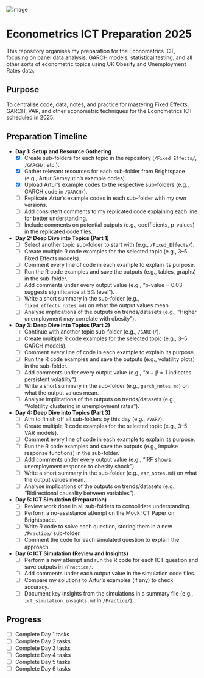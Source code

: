 ![image](https://i.ibb.co/tPFYKy4R/images.jpg)

# Econometrics ICT Preparation 2025


This repository organises my preparation for the Econometrics ICT, focusing on panel data analysis, GARCH models, statistical testing, and all other sorts of econometric topics using UK Obesity and Unemployment Rates data.

## Purpose
To centralise code, data, notes, and practice for mastering Fixed Effects, GARCH, VAR, and other econometric techniques for the Econometrics ICT scheduled in 2025.

## Preparation Timeline

- **Day 1: Setup and Resource Gathering**
  - [x] Create sub-folders for each topic in the repository (`/Fixed_Effects/`, `/GARCH/`, etc.).
  - [x] Gather relevant resources for each sub-folder from Brightspace (e.g., Artur Semeyutin’s example codes).
  - [x] Upload Artur’s example codes to the respective sub-folders (e.g., GARCH code in `/GARCH/`).
  - [ ] Replicate Artur’s example codes in each sub-folder with my own versions.
  - [ ] Add consistent comments to my replicated code explaining each line for better understanding.
  - [ ] Include comments on potential outputs (e.g., coefficients, p-values) in the replicated code files.

- **Day 2: Deep Dive into Topics (Part 1)**
  - [ ] Select another topic sub-folder to start with (e.g., `/Fixed_Effects/`).
  - [ ] Create multiple R code examples for the selected topic (e.g., 3–5 Fixed Effects models).
  - [ ] Comment every line of code in each example to explain its purpose.
  - [ ] Run the R code examples and save the outputs (e.g., tables, graphs) in the sub-folder.
  - [ ] Add comments under every output value (e.g., “p-value = 0.03 suggests significance at 5% level”).
  - [ ] Write a short summary in the sub-folder (e.g., `fixed_effects_notes.md`) on what the output values mean.
  - [ ] Analyse implications of the outputs on trends/datasets (e.g., “Higher unemployment may correlate with obesity”).

- **Day 3: Deep Dive into Topics (Part 2)**
  - [ ] Continue with another topic sub-folder (e.g., `/GARCH/`).
  - [ ] Create multiple R code examples for the selected topic (e.g., 3–5 GARCH models).
  - [ ] Comment every line of code in each example to explain its purpose.
  - [ ] Run the R code examples and save the outputs (e.g., volatility plots) in the sub-folder.
  - [ ] Add comments under every output value (e.g., “α + β ≈ 1 indicates persistent volatility”).
  - [ ] Write a short summary in the sub-folder (e.g., `garch_notes.md`) on what the output values mean.
  - [ ] Analyse implications of the outputs on trends/datasets (e.g., “Volatility clustering in unemployment rates”).

- **Day 4: Deep Dive into Topics (Part 3)**
  - [ ] Aim to finish off all sub-folders by this day (e.g., `/VAR/`).
  - [ ] Create multiple R code examples for the selected topic (e.g., 3–5 VAR models).
  - [ ] Comment every line of code in each example to explain its purpose.
  - [ ] Run the R code examples and save the outputs (e.g., impulse response functions) in the sub-folder.
  - [ ] Add comments under every output value (e.g., “IRF shows unemployment response to obesity shock”).
  - [ ] Write a short summary in the sub-folder (e.g., `var_notes.md`) on what the output values mean.
  - [ ] Analyse implications of the outputs on trends/datasets (e.g., “Bidirectional causality between variables”).

- **Day 5: ICT Simulation (Preparation)**
  - [ ] Review work done in all sub-folders to consolidate understanding.
  - [ ] Perform a no-assistance attempt on the Mock ICT Paper on Brightspace.
  - [ ] Write R code to solve each question, storing them in a new `/Practice/` sub-folder.
  - [ ] Comment the code for each simulated question to explain the approach.

- **Day 6: ICT Simulation (Review and Insights)**
  - [ ] Perform a new attempt and run the R code for each ICT question and save outputs in `/Practice/`.
  - [ ] Add comments under each output value in the simulation code files.
  - [ ] Compare my solutions to Artur’s examples (if any) to check accuracy.
  - [ ] Document key insights from the simulations in a summary file (e.g., `ict_simulation_insights.md` in `/Practice/`).

## Progress
- [ ] Complete Day 1 tasks
- [ ] Complete Day 2 tasks
- [ ] Complete Day 3 tasks
- [ ] Complete Day 4 tasks
- [ ] Complete Day 5 tasks
- [ ] Complete Day 6 tasks
